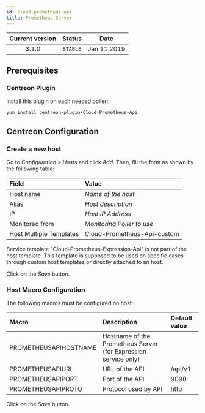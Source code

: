 ```yaml
---
id: cloud-prometheus-api
title: Prometheus Server
---
```


| Current version | Status | Date |
| :-: | :-: | :-: |
| 3.1.0 | `STABLE` | Jan 11 2019 |

## Prerequisites

### Centreon Plugin

Install this plugin on each needed poller:

``` shell
yum install centreon-plugin-Cloud-Prometheus-Api
```

## Centreon Configuration

### Create a new host

Go to *Configuration \> Hosts* and click *Add*. Then, fill the form as shown by
the following table:

| Field                   | Value                       |
| :---------------------- | :-------------------------- |
| Host name               | *Name of the host*          |
| Alias                   | *Host description*          |
| IP                      | *Host IP Address*           |
| Monitored from          | *Monitoring Poller to use*  |
| Host Multiple Templates | Cloud-Prometheus-Api-custom |

Service template "Cloud-Prometheus-Expression-Api" is not part of the host
template. This template is supposed to be used on specific cases through custom
host templates or directly attached to an host.

Click on the *Save* button.

### Host Macro Configuration

The following macros must be configured on host:

| Macro                 | Description                                                     | Default value |
| :-------------------- | :-------------------------------------------------------------- | :------------ |
| PROMETHEUSAPIHOSTNAME | Hostname of the Prometheus Server (for Expression service only) |               |
| PROMETHEUSAPIURL      | URL of the API                                                  | /api/v1       |
| PROMETHEUSAPIPORT     | Port of the API                                                 | 9090          |
| PROMETHEUSAPIPROTO    | Protocol used by API                                            | http          |

Click on the *Save* button.

